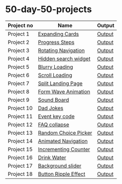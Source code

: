 # 50-day-50-projects

| Project no  | Name | Output |
| ------------- | ------------- | ------------- |
| Project 1  | [Expanding Cards](https://github.com/annshiv/50-days-50-projects/tree/main/Expanding-cards) | [Output](https://www.youtube.com/watch?v=hjpS6847UiU) |
| Project 2  | [Progress Steps](https://github.com/annshiv/50-days-50-projects/tree/main/Progress%20steps) | [Output](https://www.youtube.com/watch?v=JyxZErTHMn4) |
| Project 3  | [Rotating Navigation](https://github.com/annshiv/50-days-50-projects/tree/main/Rotating%20navigation) | [Output](https://www.youtube.com/watch?v=1D9NnDHvnWg) |
| Project 4  | [Hidden search widget](https://github.com/annshiv/50-days-50-projects/tree/main/Hidden%20search%20widget) | [Output](https://www.youtube.com/watch?v=jRWRRFFwAt8) |
| Project 5  | [Blurry Loading](https://github.com/annshiv/50-days-50-projects/tree/main/Blurry%20Loading) | [Output](https://www.youtube.com/watch?v=hN4kUgDnNKQ) |
| Project 6  | [Scroll Loading](https://github.com/annshiv/50-days-50-projects/tree/main/Scroll%20Animation) | [Output](https://www.youtube.com/watch?v=mvc_B4tnLJE) |
| Project 7  | [Split Landing Page](https://github.com/annshiv/50-days-50-projects/tree/main/Split%20Landing%20page) | [Output](https://www.youtube.com/watch?v=u6YtzFe7ZfI) |
| Project 8  | [Form Wave Animation](https://github.com/annshiv/50-days-50-projects/tree/main/Form%20Wave%20Animation) | [Output](https://www.youtube.com/watch?v=TLs0EUrsqGc) |
| Project 9  | [Sound Board](https://github.com/annshiv/50-days-50-projects/tree/main/Sound%20Board) | [Output](https://www.youtube.com/watch?v=7E6zKP1kFZ4) |
| Project 10  | [Dad Jokes](https://github.com/annshiv/50-days-50-projects/tree/main/Dad%20Jokes) | [Output](https://www.youtube.com/watch?v=WPz-fh3UGgc) |
| Project 11  | [Event key code](https://github.com/annshiv/50-days-50-projects/tree/main/Event%20KeyCodes) | [Output](https://www.youtube.com/watch?v=y4CMKb_PcKc) |
| Project 12  | [FAQ collapse](https://github.com/annshiv/50-days-50-projects/tree/main/FAQ%20Collapse) | [Output](https://www.youtube.com/watch?v=uMm7r9VHopc) |
| Project 13  | [Random Choice Picker](https://lnkd.in/g7nXBjm) | [Output](https://www.youtube.com/watch?v=e8IsCQwZ8aE) |
| Project 14  | [Animated Navigation](https://lnkd.in/gkpxNyv) | [Output](https://www.youtube.com/watch?v=bZy_i286qR4) |
| Project 15  | [Incrementing Counter](https://lnkd.in/gQZ6EMV) | [Output](https://www.youtube.com/watch?v=oJp5Kmv96oo) |
| Project 16  | [Drink Water](https://lnkd.in/gsf3XqD) | [Output](https://www.youtube.com/watch?v=3IeaqPyrmjE) |
| Project 17  | [Background slider](https://lnkd.in/gGeZWmC) | [Output](https://www.youtube.com/watch?v=DNQvX46RpA0) |
| Project 18  | [ Button Ripple Effect](https://lnkd.in/gGeZWmC) | [Output](https://www.youtube.com/watch?v=URqeVVJjNiY) |